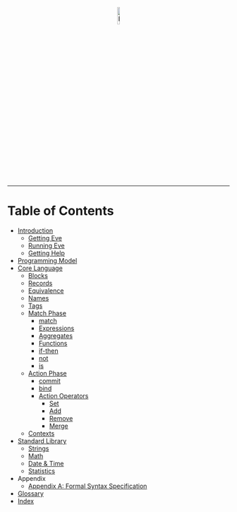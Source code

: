 <p align="center">
  <img src="http://www.witheve.com/logo.png" alt="Eve logo" width="10%" />
</p>

---

# Table of Contents

- [Introduction](intro.md)
  - [Getting Eve](installation.md)
  - [Running Eve](running.md)
  - [Getting Help](help.md)
- [Programming Model](model.md)
- [Core Language](core.md)
  - [Blocks](blocks.md)
  - [Records](records.md)
  - [Equivalence](equivalence.md)
  - [Names](names.md)
  - [Tags](tags.md)
  - [Match Phase](match-phase.md)
    - [match](match.md)
    - [Expressions](expressions.md)
    - [Aggregates](aggregates.md)
    - [Functions](functions.md)
    - [if-then](if.md)
    - [not](not.md)
    - [is](is.md)
  - [Action Phase](action-phase.md)
    - [commit](commit.md)
    - [bind](bind.md)
    - [Action Operators](action-operators.md)
      - [Set](set.md)
      - [Add](add.md)
      - [Remove](remove.md)
      - [Merge](merge.md)
  - [Contexts](context.md)
- [Standard Library](standard-library.md)
  - [Strings](strings/strings.md)
  - [Math](math/math.md)
  - [Date & Time](datetime/datetime.md)
  - [Statistics](statistics/statistics.md)
- Appendix
  - [Appendix A: Formal Syntax Specification](ebnf.md)
- [Glossary](glossary.md)
- [Index](index.md)